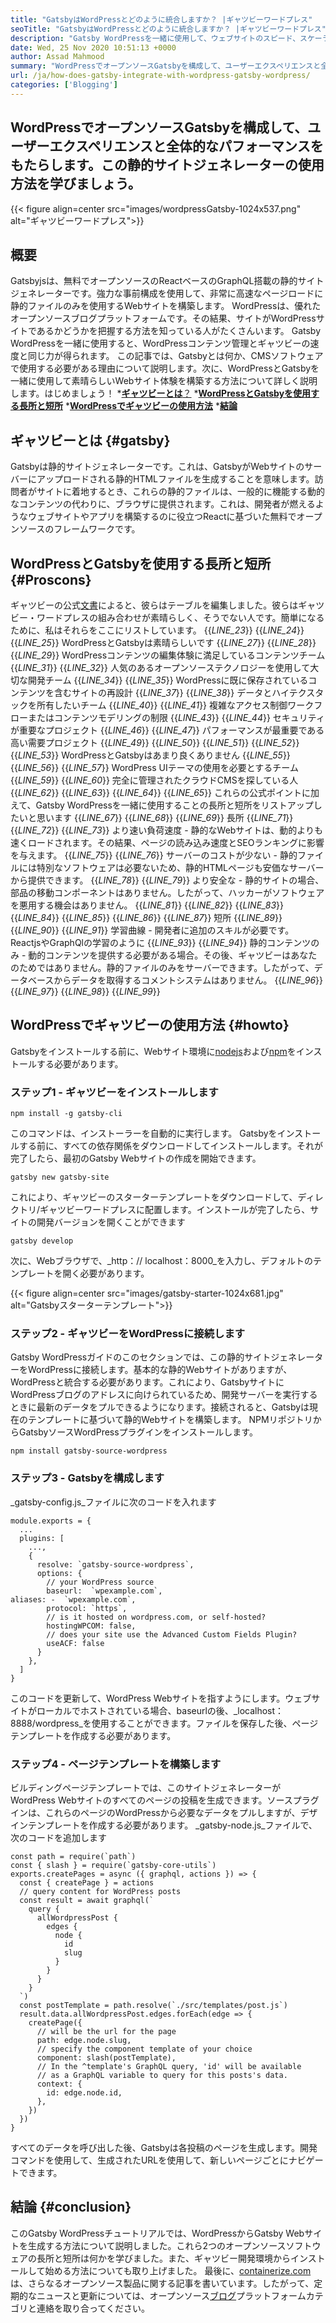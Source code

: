 ```yaml
---
title: "GatsbyはWordPressとどのように統合しますか？ |ギャツビーワードプレス" 
seoTitle: "GatsbyはWordPressとどのように統合しますか？ |ギャツビーワードプレス" 
description: "Gatsby WordPressを一緒に使用して、ウェブサイトのスピード、スケーラビリティ、セキュリティを向上させます。このチュートリアルでは、これらのオープンソースソフトウェアの使用方法を学びます。" 
date: Wed, 25 Nov 2020 10:51:13 +0000
author: Assad Mahmood
summary: "WordPressでオープンソースGatsbyを構成して、ユーザーエクスペリエンスと全体的なパフォーマンスをもたらします。この静的サイトジェネレーターの使用方法を学びましょう。" 
url: /ja/how-does-gatsby-integrate-with-wordpress-gatsby-wordpress/
categories: ['Blogging']
---
```


## WordPressでオープンソースGatsbyを構成して、ユーザーエクスペリエンスと全体的なパフォーマンスをもたらします。この静的サイトジェネレーターの使用方法を学びましょう。

{{< figure align=center src="images/wordpressGatsby-1024x537.png" alt="ギャツビーワードプレス">}}


## 概要
Gatsbyjsは、無料でオープンソースのReactベースのGraphQL搭載の静的サイトジェネレーターです。強力な事前構成を使用して、非常に高速なページロードに静的ファイルのみを使用するWebサイトを構築します。 WordPressは、優れたオープンソースブログプラットフォームです。その結果、サイトがWordPressサイトであるかどうかを把握する方法を知っている人がたくさんいます。 Gatsby WordPressを一緒に使用すると、WordPressコンテンツ管理とギャツビーの速度と同じ力が得られます。
この記事では、Gatsbyとは何か、CMSソフトウェアで使用する必要がある理由について説明します。次に、WordPressとGatsbyを一緒に使用して素晴らしいWebサイト体験を構築する方法について詳しく説明します。はじめましょう！
  *[**ギャツビーとは**？][1]
  ***[WordPressとGatsbyを使用する長所と短所][2]** 
  ***[WordPressでギャツビーの使用方法][3]** 
  ***[結論][4]** 

## ギャツビーとは {#gatsby}
Gatsbyは静的サイトジェネレーターです。これは、GatsbyがWebサイトのサーバーにアップロードされる静的HTMLファイルを生成することを意味します。訪問者がサイトに着地するとき、これらの静的ファイルは、一般的に機能する動的なコンテンツの代わりに、ブラウザに提供されます。これは、開発者が燃えるようなウェブサイトやアプリを構築するのに役立つReactに基づいた無料でオープンソースのフレームワークです。

## WordPressとGatsbyを使用する長所と短所 {#Proscons}
ギャツビーの公式[文書][5]によると、彼らはテーブルを編集しました。彼らはギャツビー・ワードプレスの組み合わせが素晴らしく、そうでない人です。簡単になるために、私はそれらをここにリストしています。
{{_LINE_23_}}
{{_LINE_24_}}
{{_LINE_25_}}
      WordPressとGatsbyは素晴らしいです
{{_LINE_27_}}
{{_LINE_28_}}
{{_LINE_29_}}
        WordPressコンテンツの編集体験に満足しているコンテンツチーム
{{_LINE_31_}}
{{_LINE_32_}}
        人気のあるオープンソーステクノロジーを使用して大切な開発チーム
{{_LINE_34_}}
{{_LINE_35_}}
        WordPressに既に保存されているコンテンツを含むサイトの再設計
{{_LINE_37_}}
{{_LINE_38_}}
        データとハイテクスタックを所有したいチーム
{{_LINE_40_}}
{{_LINE_41_}}
        複雑なアクセス制御ワークフローまたはコンテンツモデリングの制限
{{_LINE_43_}}
{{_LINE_44_}}
        セキュリティが重要なプロジェクト
{{_LINE_46_}}
{{_LINE_47_}}
        パフォーマンスが最重要である高い需要プロジェクト
{{_LINE_49_}}
{{_LINE_50_}}
{{_LINE_51_}}
{{_LINE_52_}}
{{_LINE_53_}}
      WordPressとGatsbyはあまり良くありません
{{_LINE_55_}}
{{_LINE_56_}}
{{_LINE_57_}}
        WordPress UIテーマの使用を必要とするチーム
{{_LINE_59_}}
{{_LINE_60_}}
        完全に管理されたクラウドCMSを探している人
{{_LINE_62_}}
{{_LINE_63_}}
{{_LINE_64_}}
{{_LINE_65_}}
これらの公式ポイントに加えて、Gatsby WordPressを一緒に使用することの長所と短所をリストアップしたいと思います
{{_LINE_67_}}
{{_LINE_68_}}
{{_LINE_69_}}
      長所
{{_LINE_71_}}
{{_LINE_72_}}
{{_LINE_73_}}
        より速い負荷速度 - 静的なWebサイトは、動的よりも速くロードされます。その結果、ページの読み込み速度とSEOランキングに影響を与えます。
{{_LINE_75_}}
{{_LINE_76_}}
        サーバーのコストが少ない - 静的ファイルには特別なソフトウェアは必要ないため、静的HTMLページも安価なサーバーから提供できます。
{{_LINE_78_}}
{{_LINE_79_}}
        より安全な - 静的サイトの場合、部品の移動コンポーネントはありません。したがって、ハッカーがソフトウェアを悪用する機会はありません。
{{_LINE_81_}}
{{_LINE_82_}}
{{_LINE_83_}}
{{_LINE_84_}}
{{_LINE_85_}}
{{_LINE_86_}}
{{_LINE_87_}}
      短所
{{_LINE_89_}}
{{_LINE_90_}}
{{_LINE_91_}}
        学習曲線 - 開発者に追加のスキルが必要です。 ReactjsやGraphQlの学習のように
{{_LINE_93_}}
{{_LINE_94_}}
        静的コンテンツのみ - 動的コンテンツを提供する必要がある場合。その後、ギャツビーはあなたのためではありません。静的ファイルのみをサーバーできます。したがって、データベースからデータを取得するコメントシステムはありません。
{{_LINE_96_}}
{{_LINE_97_}}
{{_LINE_98_}}
{{_LINE_99_}}

## WordPressでギャツビーの使用方法 {#howto}
Gatsbyをインストールする前に、Webサイト環境に[nodejs][6]および[npm][7]をインストールする必要があります。

### ステップ1  - ギャツビーをインストールします
```
npm install -g gatsby-cli
```
このコマンドは、インストーラーを自動的に実行します。 Gatsbyをインストールする前に、すべての依存関係をダウンロードしてインストールします。それが完了したら、最初のGatsby Webサイトの作成を開始できます。
```
gatsby new gatsby-site
```
これにより、ギャツビーのスターターテンプレートをダウンロードして、ディレクトリ/ギャツビーワードプレスに配置します。インストールが完了したら、サイトの開発バージョンを開くことができます
```
gatsby develop
```
次に、Webブラウザで、_http：// localhost：8000_を入力し、デフォルトのテンプレートを開く必要があります。

{{< figure align=center src="images/gatsby-starter-1024x681.jpg" alt="Gatsbyスターターテンプレート">}}


### ステップ2  - ギャツビーをWordPressに接続します
Gatsby WordPressガイドのこのセクションでは、この静的サイトジェネレーターをWordPressに接続します。基本的な静的Webサイトがありますが、WordPressと統合する必要があります。これにより、GatsbyサイトにWordPressブログのアドレスに向けられているため、開発サーバーを実行するときに最新のデータをプルできるようになります。接続されると、Gatsbyは現在のテンプレートに基づいて静的Webサイトを構築します。
NPMリポジトリからGatsbyソースWordPressプラグインをインストールします。
```
npm install gatsby-source-wordpress
```

### ステップ3  -  Gatsbyを構成します
_gatsby-config.js_ファイルに次のコードを入れます
```
module.exports = {
  ...
  plugins: [
    ...,
    {
      resolve: `gatsby-source-wordpress`,
      options: {
        // your WordPress source
        baseurl:  `wpexample.com`,
aliases: -  `wpexample.com`,
        protocol: `https`,
        // is it hosted on wordpress.com, or self-hosted?
        hostingWPCOM: false,
        // does your site use the Advanced Custom Fields Plugin?
        useACF: false
      }
    },
  ]
}
```
このコードを更新して、WordPress Webサイトを指すようにします。ウェブサイトがローカルでホストされている場合、baseurlの後、_localhost：8888/wordpress_を使用することができます。ファイルを保存した後、ページテンプレートを作成する必要があります。

### ステップ4  - ページテンプレートを構築します
ビルディングページテンプレートでは、このサイトジェネレーターがWordPress Webサイトのすべてのページの投稿を生成できます。ソースプラグインは、これらのページのWordPressから必要なデータをプルしますが、デザインテンプレートを作成する必要があります。
_gatsby-node.js_ファイルで、次のコードを追加します
```
const path = require(`path`)
const { slash } = require(`gatsby-core-utils`)
exports.createPages = async ({ graphql, actions }) => {
  const { createPage } = actions
  // query content for WordPress posts
  const result = await graphql(`
    query {
      allWordpressPost {
        edges {
          node {
            id
            slug
          }
        }
      }
    }
  `)
  const postTemplate = path.resolve(`./src/templates/post.js`)
  result.data.allWordpressPost.edges.forEach(edge => {
    createPage({
      // will be the url for the page
      path: edge.node.slug,
      // specify the component template of your choice
      component: slash(postTemplate),
      // In the ^template's GraphQL query, 'id' will be available
      // as a GraphQL variable to query for this posts's data.
      context: {
        id: edge.node.id,
      },
    })
  })
}
```
すべてのデータを呼び出した後、Gatsbyは各投稿のページを生成します。開発コマンドを使用して、生成されたURLを使用して、新しいページごとにナビゲートできます。

## 結論 {#conclusion}
このGatsby WordPressチュートリアルでは、WordPressからGatsby Webサイトを生成する方法について説明しました。これら2つのオープンソースソフトウェアの長所と短所は何かを学びました。また、ギャツビー開発環境からインストールして始める方法についても取り上げました。
最後に、[containerize.com][8]は、さらなるオープンソース製品に関する記事を書いています。したがって、定期的なニュースと更新については、オープンソース[ブログ][9]プラットフォームカテゴリと連絡を取り合ってください。

  
[1]: #gatsby
[2]: #proscons
[3]: #howto
[4]: #conclusion
[5]: https://www.gatsbyjs.com/guides/wordpress/
[6]: https://nodejs.org/en/
[7]: https://www.npmjs.com/
[8]: https://www.containerize.com/
[9]: https://products.containerize.com/blogging/
